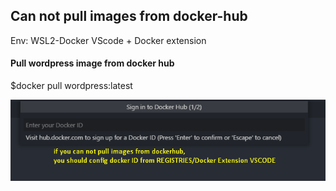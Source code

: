 ##  Can not pull images from docker-hub


Env:
WSL2-Docker
VScode + Docker extension

#### Pull wordpress image from docker hub

$docker pull wordpress:latest

![alt text](https://github.com/Ducmy/webroadmap2021/blob/master/docker/images/up.png?raw=true)








